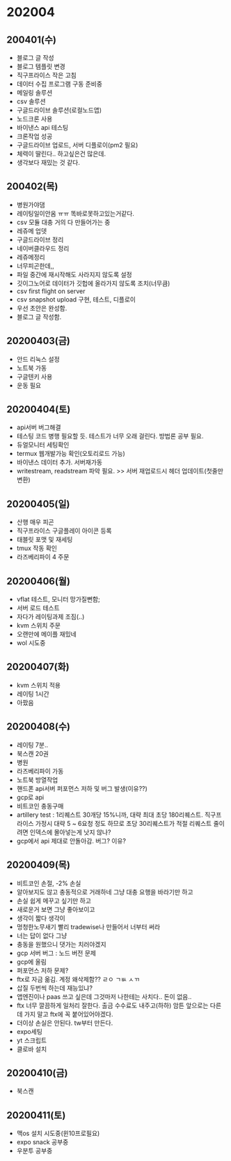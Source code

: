 # 202004

## 200401(수)

- 블로그 글 작성
- 블로그 템플릿 변경
- 직구프라이스 작은 고침
- 데이터 수집 프로그램 구동 준비중
- 메일링 솔루션
- csv 솔루션
- 구글드라이브 솔루션(로컬노드앱)
- 노드크론 사용
- 바이낸스 api 테스팅
- 크론작업 성공
- 구글드라이브 업로드, 서버 디플로이(pm2 필요)
- 체력이 딸린다.. 하고싶은건 많은데.
- 생각보다 재밌는 것 같다.

## 200402(목)

- 병원가야댐
- 레이팅일이안옴 ㅠㅠ 똑바로못하고있는거같다.
- csv 모듈 대충 거의 다 만들어가는 중
- 레쥬메 업뎃
- 구글드라이브 정리
- 네이버클라우드 정리
- 레쥬메정리
- 너무피곤한데,,
- 파일 중간에 재시작해도 사라지지 않도록 설정
- 깃이그노어로 데이터가 깃헙에 올라가지 않도록 조치(너무큼)
- csv first flight on server
- csv snapshot upload 구현, 테스트, 디플로이
- 우선 초안은 완성함.
- 블로그 글 작성함.

## 20200403(금)

- 안드 리눅스 설정
- 노트북 가동
- 구글텐키 사용
- 운동 필요

## 20200404(토)

- api서버 버그해결
- 테스팅 코드 병행 필요할 듯. 테스트가 너무 오래 걸린다. 방법론 공부 필요.
- 듀얼모니터 세팅확인
- termux 웹개발가능 확인(오토리로드 가능)
- 바이낸스 데이터 추가. 서버재가동
- writestream, readstream 파악 필요. >> 서버 재업로드시 헤더 업데이트(첫줄만 변환)

## 20200405(일)

- 산행 매우 피곤
- 직구프라이스 구글플레이 아이콘 등록
- 태블릿 포맷 및 재세팅
- tmux 작동 확인
- 라즈베리파이 4 주문

## 20200406(월)

- vflat 테스트, 모니터 망가질뻔함;
- 서버 로드 테스트
- 자다가 레이팅과제 조짐(..)
- kvm 스위치 주문
- 오랜만에 메이플 재밌네
- wol 시도중

## 20200407(화)

- kvm 스위치 적용
- 레이팅 1시간
- 아팠음

## 20200408(수)

- 레이팅 7분..
- 북스캔 20권
- 병원
- 라즈베리파이 가동
- 노트북 방열작업
- 핸드폰 api서버 퍼포먼스 저하 및 버그 발생(이유??)
- gcp로 api
- 비트코인 충동구매
- artillery test : 1리퀘스트 30개당 15%니까, 대략 최대 초당 180리퀘스트. 직구프라이스 가정시 대략 5 ~ 6요청 정도 하므로 초당 30리퀘스트가 적절 리퀘스트 줄이려면 인덱스에 몰아넣는게 낫지 않나?
- gcp에서 api 제대로 안돌아감. 버그? 이유?

## 20200409(목)

- 비트코인 손절, -2% 손실
- 알아보지도 않고 충동적으로 거래하네 그냥 대충 요행을 바라기만 하고
- 손실 쉽게 메꾸고 싶기만 하고
- 새로운거 보면 그냥 좋아보이고
- 생각이 짧다 생각이
- 멍청한노무새기 빨리 tradewise나 만들어서 너부터 써라
- 너는 답이 없다 그냥
- 충동을 원했으니 댓가는 치러야겠지
- gcp 서버 버그 : 노드 버전 문제
- gcp에 올림
- 퍼포먼스 저하 문제?
- ftx로 자금 옮김. 계정 왜삭제함?? ㄹㅇ ㄱㅄ ㅅㄲ
- 삽질 두번씩 하는데 재능있냐?
- 앱엔진이나 paas 쓰고 싶은데 그것마저 나한테는 사치다.. 돈이 없음..
- ftx 너무 깔끔하게 일처리 잘한다. 출금 수수료도 내주고(하하) 암튼 앞으로는 다른데 가지 말고 ftx에 꼭 붙어있어야겠다.
- 더이상 손실은 안된다. tw부터 만든다.
- expo세팅
- yt 스크립트
- 클로바 설치

## 20200410(금)

- 북스캔

## 20200411(토)

- 맥os 설치 시도중(윈10프로필요)
- expo snack 공부중
- 우분투 공부중
